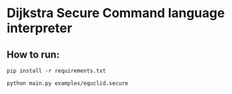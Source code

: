# Dijkstra Secure Command language interpreter

## How to run:
`pip install -r requirements.txt`

`python main.py examples/equclid.secure`
